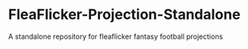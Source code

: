 # FleaFlicker-Projection-Standalone
A standalone repository for fleaflicker fantasy football projections
